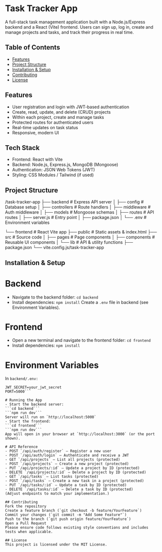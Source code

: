 # Task Tracker App
A full-stack task management application built with a Node.js/Express backend and a React (Vite) frontend. Users can sign up, log in, create and manage projects and tasks, and track their progress in real time.

## Table of Contents
- [Features](#features)
- [Project Structure](#project)
- [Installation & Setup](#installation)
- [Contributing](#contributing)
- [License](#license)

## Features
- User registration and login with JWT-based authentication
- Create, read, update, and delete (CRUD) projects
- Within each project, create and manage tasks
- Protected routes for authenticated users
- Real-time updates on task status
- Responsive, modern UI

## Tech Stack
- Frontend: React with Vite
- Backend: Node.js, Express.js, MongoDB (Mongoose)
- Authentication: JSON Web Tokens (JWT)
- Styling: CSS Modules / Tailwind (if used)

## Project Structure
/task-tracker-app
├── backend             # Express API server
│   ├── config          # Database setup
│   ├── controllers     # Route handlers
│   ├── middleware      # Auth middleware
│   ├── models          # Mongoose schemas
│   ├── routes          # API routes
│   ├── server.js       # Entry point
│   ├── package.json
│   └── .env            # Environment variables

└── frontend            # React Vite app
    ├── public          # Static assets & index.html
    ├── src             # Source code
    │   ├── pages       # Page components
    │   ├── components  # Reusable UI components
    │   └── lib         # API & utility functions
    ├── package.json
    └── vite.config.js/task-tracker-app

## Installation & Setup
# Backend
- Navigate to the backend folder:
```cd backend```
- Install dependencies:
```npm install```
Create a `.env` file in backend (see Environment Variables).

# Frontend
- Open a new terminal and navigate to the frontend folder:
```cd frontend```
- Install dependencies:
```npm install```

# Environment Variables
In `backend/.env:`
```MONGO_URI=your_mongodb_connection_string
JWT_SECRET=your_jwt_secret
PORT=5000```

# Running the App
- Start the backend server:
```cd backend```
```npm run dev```
Server will run on `http://localhost:5000`
- Start the frontend:
```cd frontend```
```npm run dev```
App will open in your browser at `http://localhost:3000` (or the port shown).

# API Reference
- POST `/api/auth/register` — Register a new user
- POST `/api/auth/login` — Authenticate and receive a JWT
- GET `/api/projects` — List all projects (protected)
- POST `/api/projects` — Create a new project (protected)
- PUT `/api/projects/:id` — Update a project by ID (protected)
- DELETE `/api/projects/:id` — Delete a project by ID (protected)
- GET `/api/tasks` — List tasks (protected)
- POST `/api/tasks` — Create a new task in a project (protected)
- PUT `/api/tasks/:id` — Update a task by ID (protected)
- DELETE `/api/tasks/:id` — Delete a task by ID (protected)
(Adjust endpoints to match your implementation.)

## Contributing
Fork the repository
Create a feature branch (`git checkout -b feature/YourFeature`)
Commit your changes (`git commit -m "Add Some Feature"`)
Push to the branch (`git push origin feature/YourFeature`)
Open a Pull Request
Please ensure code follows existing style conventions and includes tests when applicable.

## License
This project is licensed under the MIT License.
